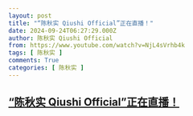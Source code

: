 ```yaml
---
layout: post
title: "“陈秋实 Qiushi Official”正在直播！"
date: 2024-09-24T06:27:29.000Z
author: 陈秋实 Qiushi Official
from: https://www.youtube.com/watch?v=NjL4sVrhb4k
tags: [ 陈秋实 ]
comments: True
categories: [ 陈秋实 ]
---
```

<!--1727159249000-->
[“陈秋实 Qiushi Official”正在直播！](https://www.youtube.com/watch?v=NjL4sVrhb4k)
------

<div>

</div>
